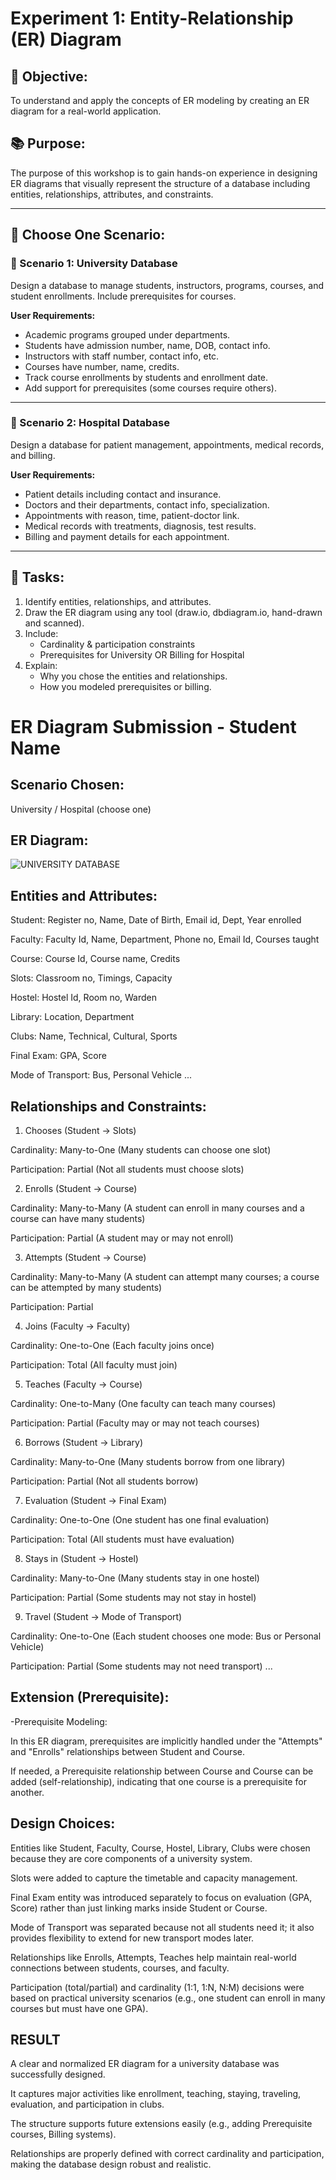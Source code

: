 # Experiment 1: Entity-Relationship (ER) Diagram

## 🎯 Objective:
To understand and apply the concepts of ER modeling by creating an ER diagram for a real-world application.

## 📚 Purpose:
The purpose of this workshop is to gain hands-on experience in designing ER diagrams that visually represent the structure of a database including entities, relationships, attributes, and constraints.

---

## 🧪 Choose One Scenario:

### 🔹 Scenario 1: University Database
Design a database to manage students, instructors, programs, courses, and student enrollments. Include prerequisites for courses.

**User Requirements:**
- Academic programs grouped under departments.
- Students have admission number, name, DOB, contact info.
- Instructors with staff number, contact info, etc.
- Courses have number, name, credits.
- Track course enrollments by students and enrollment date.
- Add support for prerequisites (some courses require others).

---

### 🔹 Scenario 2: Hospital Database
Design a database for patient management, appointments, medical records, and billing.

**User Requirements:**
- Patient details including contact and insurance.
- Doctors and their departments, contact info, specialization.
- Appointments with reason, time, patient-doctor link.
- Medical records with treatments, diagnosis, test results.
- Billing and payment details for each appointment.

---

## 📝 Tasks:
1. Identify entities, relationships, and attributes.
2. Draw the ER diagram using any tool (draw.io, dbdiagram.io, hand-drawn and scanned).
3. Include:
   - Cardinality & participation constraints
   - Prerequisites for University OR Billing for Hospital
4. Explain:
   - Why you chose the entities and relationships.
   - How you modeled prerequisites or billing.

# ER Diagram Submission - Student Name

## Scenario Chosen:
University / Hospital (choose one)

## ER Diagram:
![UNIVERSITY DATABASE](https://github.com/user-attachments/assets/2be5209f-c356-4bf0-8051-b9c8d5abfddc)


## Entities and Attributes:
Student: Register no, Name, Date of Birth, Email id, Dept, Year enrolled

Faculty: Faculty Id, Name, Department, Phone no, Email Id, Courses taught

Course: Course Id, Course name, Credits

Slots: Classroom no, Timings, Capacity

Hostel: Hostel Id, Room no, Warden

Library: Location, Department

Clubs: Name, Technical, Cultural, Sports

Final Exam: GPA, Score

Mode of Transport: Bus, Personal Vehicle
...

## Relationships and Constraints:
1. Chooses (Student → Slots)

Cardinality: Many-to-One (Many students can choose one slot)

Participation: Partial (Not all students must choose slots)

2. Enrolls (Student → Course)

Cardinality: Many-to-Many (A student can enroll in many courses and a course can have many students)

Participation: Partial (A student may or may not enroll)

3. Attempts (Student → Course)

Cardinality: Many-to-Many (A student can attempt many courses; a course can be attempted by many students)

Participation: Partial

4. Joins (Faculty → Faculty)

Cardinality: One-to-One (Each faculty joins once)

Participation: Total (All faculty must join)

5. Teaches (Faculty → Course)

Cardinality: One-to-Many (One faculty can teach many courses)

Participation: Partial (Faculty may or may not teach courses)

6. Borrows (Student → Library)

Cardinality: Many-to-One (Many students borrow from one library)

Participation: Partial (Not all students borrow)

7. Evaluation (Student → Final Exam)

Cardinality: One-to-One (One student has one final evaluation)

Participation: Total (All students must have evaluation)

8. Stays in (Student → Hostel)

Cardinality: Many-to-One (Many students stay in one hostel)

Participation: Partial (Some students may not stay in hostel)

9. Travel (Student → Mode of Transport)

Cardinality: One-to-One (Each student chooses one mode: Bus or Personal Vehicle)

Participation: Partial (Some students may not need transport)
...

## Extension (Prerequisite):
-Prerequisite Modeling:

In this ER diagram, prerequisites are implicitly handled under the "Attempts" and "Enrolls" relationships between Student and Course.

If needed, a Prerequisite relationship between Course and Course can be added (self-relationship), indicating that one course is a prerequisite for another.

## Design Choices:
Entities like Student, Faculty, Course, Hostel, Library, Clubs were chosen because they are core components of a university system.

Slots were added to capture the timetable and capacity management.

Final Exam entity was introduced separately to focus on evaluation (GPA, Score) rather than just linking marks inside Student or Course.

Mode of Transport was separated because not all students need it; it also provides flexibility to extend for new transport modes later.

Relationships like Enrolls, Attempts, Teaches help maintain real-world connections between students, courses, and faculty.

Participation (total/partial) and cardinality (1:1, 1:N, N:M) decisions were based on practical university scenarios (e.g., one student can enroll in many courses but must have one GPA).

## RESULT
A clear and normalized ER diagram for a university database was successfully designed.

It captures major activities like enrollment, teaching, staying, traveling, evaluation, and participation in clubs.

The structure supports future extensions easily (e.g., adding Prerequisite courses, Billing systems).

Relationships are properly defined with correct cardinality and participation, making the database design robust and realistic.
